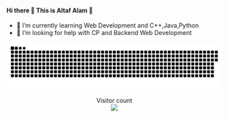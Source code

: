 

#### Hi there 👋  This is **Altaf Alam** 🚀
- 🌱 I’m currently learning Web Development and C++,Java,Python
- 🤔 I’m looking for help with CP and Backend Web Development


<a href=#><img src="contributions.svg"></a>

<p align="center"> 
  Visitor count<br>
  <img src="https://profile-counter.glitch.me/AltafAlam3/count.svg" />
</p>

<!--

- 🔭 I’m currently working on ...
- 👯 I’m looking to collaborate on ...

- 💬 Ask me about ...
- 📫 How to reach me: ...
- 😄 Pronouns: ...
- ⚡ Fun fact: ...

-->
